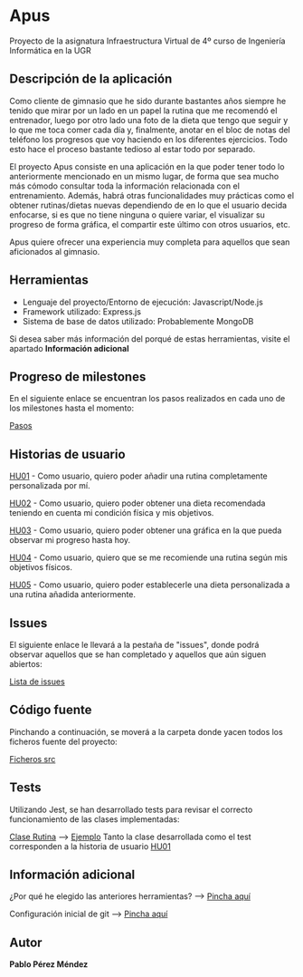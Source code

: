 # Apus
Proyecto de la asignatura Infraestructura Virtual de 4º curso de Ingeniería Informática en la UGR

## Descripción de la aplicación

Como cliente de gimnasio que he sido durante bastantes años siempre he tenido que mirar por un lado en un papel la rutina que me recomendó el entrenador, luego por otro lado una foto de la dieta que tengo que seguir y lo que me toca comer cada día y, finalmente, anotar en el bloc de notas del teléfono los progresos que voy haciendo en los diferentes ejercicios. Todo esto hace el proceso bastante tedioso al estar todo por separado.

El proyecto Apus consiste en una aplicación en la que poder tener todo lo anteriormente mencionado en un mismo lugar, de forma que sea mucho más cómodo consultar toda la información relacionada con el entrenamiento. Además, habrá otras funcionalidades muy prácticas como el obtener rutinas/dietas nuevas dependiendo de en lo que el usuario decida enfocarse, si es que no tiene ninguna o quiere variar, el visualizar su progreso de forma gráfica, el compartir este último con otros usuarios, etc.

Apus quiere ofrecer una experiencia muy completa para aquellos que sean aficionados al gimnasio. 


## Herramientas

<ul>
<li>Lenguaje del proyecto/Entorno de ejecución: Javascript/Node.js</li>

<li>Framework utilizado: Express.js</li>

<li>Sistema de base de datos utilizado: Probablemente MongoDB</li>
</ul>

Si desea saber más información del porqué de estas herramientas, visite el apartado **Información adicional**


## Progreso de milestones

En el siguiente enlace se encuentran los pasos realizados en cada uno de los milestones hasta el momento:

[Pasos](https://github.com/Megatorpon/Apus/blob/main/docs/pasos.md)


## Historias de usuario

[HU01](https://github.com/Megatorpon/Apus/issues/4) - Como usuario, quiero poder añadir una rutina completamente personalizada por mí.

[HU02](https://github.com/Megatorpon/Apus/issues/5) - Como usuario, quiero poder obtener una dieta recomendada teniendo en cuenta mi condición física y mis objetivos.

[HU03](https://github.com/Megatorpon/Apus/issues/6) - Como usuario, quiero poder obtener una gráfica en la que pueda observar mi progreso hasta hoy.

[HU04](https://github.com/Megatorpon/Apus/issues/19) - Como usuario, quiero que se me recomiende una rutina según mis objetivos físicos.

[HU05](https://github.com/Megatorpon/Apus/issues/22) - Como usuario, quiero poder establecerle una dieta personalizada a una rutina añadida anteriormente.


## Issues

El siguiente enlace le llevará a la pestaña de "issues", donde podrá observar aquellos que se han completado y aquellos que aún siguen abiertos:

[Lista de issues](https://github.com/Megatorpon/Apus/issues)


## Código fuente

Pinchando a continuación, se moverá a la carpeta donde yacen todos los ficheros fuente del proyecto:

[Ficheros src](https://github.com/Megatorpon/Apus/blob/main/src)


## Tests

Utilizando Jest, se han desarrollado tests para revisar el correcto funcionamiento de las clases implementadas:

[Clase Rutina](https://github.com/Megatorpon/Apus/blob/main/tests/rutina.test.js) --> [Ejemplo](https://github.com/Megatorpon/Apus/blob/main/docs/test_Rutina.md)
Tanto la clase desarrollada como el test corresponden a la historia de usuario [HU01](https://github.com/Megatorpon/Apus/issues/4)


## Información adicional

¿Por qué he elegido las anteriores herramientas? --> [Pincha aquí](https://github.com/Megatorpon/Apus/blob/main/docs/herramientas.md)

Configuración inicial de git --> [Pincha aquí](https://github.com/Megatorpon/Apus/blob/main/docs/config_git.md)


## Autor

**Pablo Pérez Méndez**

